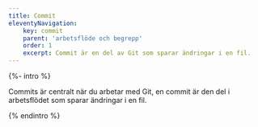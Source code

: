 ```yaml
---
title: Commit
eleventyNavigation:
    key: commit
    parent: 'arbetsflöde och begrepp'
    order: 1
    excerpt: Commit är en del av Git som sparar ändringar i en fil.
---
```


{%- intro %}

Commits är centralt när du arbetar med Git, en commit är den del i arbetsflödet som sparar ändringar i en fil.

{% endintro %}
